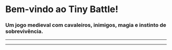 <h1 style="justify-content: center">Bem-vindo ao Tiny Battle!</h1>
<h3>Um jogo medieval com cavaleiros, inimigos, magia e instinto de sobrevivência.</h3>

<hr><hr>


